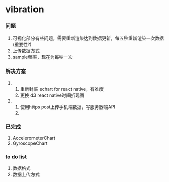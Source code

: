 # vibration

### 问题

1. 可视化部分有些问题，需要重新渲染达到数据更新，每五秒重新渲染一次数据(重要性?)
2. 上传数据方式
3. sample频率，现在为每秒一次

### 解决方案

1. 1. 重新封装 echart for react native，有难度 
   2. 更换 d3 react native时间折现图
2. 1. 使用https post上传手机端数据，写服务器端API
   2. ​

### 已完成

1. AccelerometerChart
2. GyroscopeChart

### to do list

1. 数据格式
2. 数据上传方式